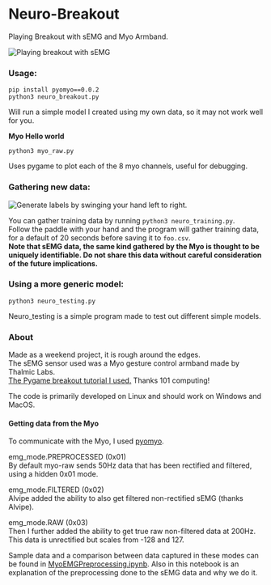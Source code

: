 # Neuro-Breakout

Playing Breakout with sEMG and Myo Armband.

![Playing breakout with sEMG](media/Breakout.gif?raw=true "Breakout")

### Usage:
```
pip install pyomyo==0.0.2
python3 neuro_breakout.py
```
Will run a simple model I created using my own data, so it may not work well for you. 

**Myo Hello world**
```
python3 myo_raw.py
```
Uses pygame to plot each of the 8 myo channels, useful for debugging.  

### Gathering new data:
![Generate labels by swinging your hand left to right.](media/Training.gif?raw=true)

You can gather training data by running `` python3 neuro_training.py ``.  
Follow the paddle with your hand and the program will gather training data, for a default of 20 seconds before saving it to ``foo.csv``.  
**Note that sEMG data, the same kind gathered by the Myo is thought to be uniquely identifiable. Do not share this data without careful consideration of the future implications.**  

### Using a more generic model:
```
python3 neuro_testing.py
```
Neuro_testing is a simple program made to test out different simple models. 

### About
Made as a weekend project, it is rough around the edges.  
The sEMG sensor used was a Myo gesture control armband made by Thalmic Labs.   
[The Pygame breakout tutorial I used.](https://www.101computing.net/breakout-tutorial-using-pygame-getting-started/) Thanks 101 computing!    

The code is primarily developed on Linux and should work on Windows and MacOS.  

#### Getting data from the Myo
To communicate with the Myo, I used [pyomyo](https://github.com/PerlinWarp/pyomyo). 

emg_mode.PREPROCESSED (0x01)  
By default myo-raw sends 50Hz data that has been rectified and filtered, using a hidden 0x01 mode.  

emg_mode.FILTERED (0x02)  
Alvipe added the ability to also get filtered non-rectified sEMG (thanks Alvipe).  

emg_mode.RAW (0x03)  
Then I further added the ability to get true raw non-filtered data at 200Hz. This data is unrectified but scales from -128 and 127.  

Sample data and a comparison between data captured in these modes can be found in [MyoEMGPreprocessing.ipynb](Notebooks/MyoModesCompared/MyoEMGPreprocessing.ipynb). Also in this notebook is an explanation of the preprocessing done to the sEMG data and why we do it.  
